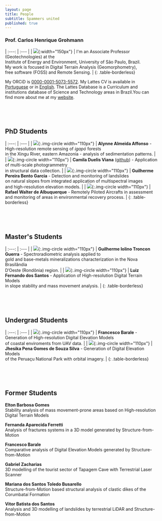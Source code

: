 ```yaml
---
layout: page
title: People
subtitle: Spammers united
published: true
---
```


### Prof. Carlos Henrique Grohmann

| :---: | :--- |
| ![](/img/people/doodle_crop25.jpg){:width="150px"} | I'm an Associate Professor (Geotechnologies) at the <br >Institute of Energy and Environment, University of São Paulo, Brazil. <br >My work is focused in Digital Terrain Analysis (Geomorphometry), <br >free software (FOSS) and Remote Sensing. |
{: .table-borderless}

My ORCiD is [0000-0001-5073-5572](http://orcid.org/0000-0001-5073-5572). My Lattes CV is available in [Portuguese](http://lattes.cnpq.br/5846052449613692) or in [English](http://buscatextual.cnpq.br/buscatextual/visualizacv.do?metodo=apresentar&id=K4769337Z5&idiomaExibicao=2). The Lattes Database is a Curriculum and institutions database of Science and Technology areas in Brazil.You can find more about me at my [website](http://carlosgrohmann.com).


&nbsp;

&nbsp;

## PhD Students

| :---: | :--- |
| ![](/img/spamlab_avatar.png){:.img-circle width="110px"} | **Alynne Almeida Affonso** - High-resolution remote sensing of *igapó* forests <br >in the Xingu River, eastern Amazonia - analysis of sedimentation patterns. |
| ![](/img/people/camila.jpg){:.img-circle width="110px"} | **Camila Duelis Viana** ([github](https://github.com/cdviana)) - Application of multi-scale photogrammetry <br >in structural data collection. |
| ![](/img/people/guilherme.jpg){:.img-circle width="110px"} | **Guilherme Pereira Bento Garcia** - Detection and monitoring of landslides <br >on natural slopes from integrated application of multispectral images <br >and high-resolution elevation models. |
| ![](/img/people/rafael.jpg){:.img-circle width="110px"} | **Rafael Walter de Albuquerque** - Remotely Piloted Aircrafts in assessment <br >and monitoring of areas in environmental recovery process. |
{: .table-borderless}


&nbsp;

&nbsp;

## Master's Students

| :---: | :--- |
| ![](/img/spamlab_avatar.png){:.img-circle width="110px"} | **Guilherme Iolino Troncon Guerra** - Spectroradiometric analysis applied to <br >gold and base-metals mineralizations characterization in the Nova Brasilândia <br >D’Oeste (Rondônia) region. |
| ![](/img/spamlab_avatar.png){:.img-circle width="110px"} | **Luiz Fernando dos Santos** - Application of High-resolution Digital Terrain Models <br >in slope stability and mass movement analysis. |
{: .table-borderless}
 
&nbsp;

&nbsp;

## Undergrad Students

| :---: | :--- |
| ![](/img/people/francesco.jpg){:.img-circle width="110px"} | **Francesco Barale** - Generation of High-resolution Digital Elevation Models <br >of coastal enviroments from UAV data. |
| ![](/img/spamlab_avatar.png){:.img-circle width="110px"} | **Jhesika Pena Gomes de Souza Silva** - Generation of Digital Elevation Models <br >of the Peruaçu National Park with orbital imagery. |
{: .table-borderless}
 





&nbsp;

&nbsp;

## Former Students
**Elton Barbosa Gomes**  
Stability analysis of mass movement-prone areas based on High-resolution Digital Terrain Models  

**Fernanda Aparecida Ferretti**  
Analysis of fractures systems in a 3D model generated by Structure-from-Motion  

**Francesco Barale**  
Comparative analysis of Digital Elevation Models generated by Structure-from-Motion 

**Gabriel Zacharias**  
3D modelling of the tourist sector of Tapagem Cave with Terrestrial Laser Scanner  

**Mariana dos Santos Toledo Busarello**  
Structure-from-Motion based structural analysis of clastic dikes of the Corumbataí Formation   

**Vitor Batista dos Santos**  
Analysis and 3D modelling of landslides by terrestrial LiDAR and Structure-from-Motion 
&nbsp;




 
